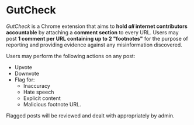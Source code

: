 # GutCheck

*GutCheck* is a Chrome extension that aims to **hold *all* internet contributors accountable** by attaching a **comment section** to every URL. Users may post **1 comment per URL containing up to 2 "footnotes"** for the purpose of reporting and providing evidence against any misinformation discovered.

Users may perform the following actions on any post:
- Upvote
- Downvote
- Flag for:
  - Inaccuracy
  - Hate speech
  - Explicit content
  - Malicious footnote URL.

Flagged posts will be reviewed and dealt with appropriately by admin.
